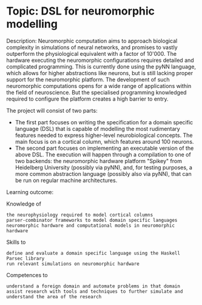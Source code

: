 # Topic: DSL for neuromorphic modelling

Description:
Neuromorphic computation aims to approach biological complexity in simulations
of neural networks, and promises to vastly outperform the physiological equivalent
with a factor of 10'000. The hardware executing the neuromorphic configurations
requires detailed and complicated programming. This is currently done using the
pyNN language, which allows for higher abstractions like neurons, but is still lacking
proper support for the neuromorphic platform.
The development of such neuromorphic computations opens for a wide range of
applications within the field of neuroscience. But the specialised programming
knowledged required to configure the platform creates a high barrier to entry.

The project will consist of two parts:
- The first part focuses on writing the specification for a domain specific language (DSL)
  that is capable of modelling the most rudimentary features needed to express
  higher-level neurobiological concepts. The main focus is on a cortical column, which
  features around 100 neurons.
- The second part focuses on implementing an executable version of the above DSL.
  The execution will happen through a compilation to one of two backends:
  the neuromorphic hardware platform "Spikey" from Heidelberg University (possibly
  via pyNN), and, for testing purposes, a more common abstraction language (possibly
  also via pyNN), that can be run on regular machine architectures.

Learning outcome:


Knowledge of

    the neurophysiology required to model cortical columns
    parser-combinator frameworks to model domain specific languages
    neuromorphic hardware and computational models in neuromorphic hardware

Skills to

    define and evaluate a domain specific language using the Haskell Parsec library
    run relevant simulations on neuromorphic hardware

Competences to

    understand a foreign domain and automate problems in that domain
    assist research with tools and techniques to further simulate and understand the area of the research

